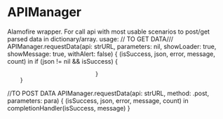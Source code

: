 # APIManager
Alamofire wrapper. For call api with most usable scenarios to post/get parsed data in dictionary/array.
usage:
// TO GET DATA///
APIManager.requestData(api: strURL,
                            parameters: nil,
                            showLoader: true,
                            showMessage: true,
                            withAlert: false) { (isSuccess, json, error, message, count) in
                                if (json != nil && isSuccess)
                                {
                                    
                                }
        }
//TO POST DATA
  APIManager.requestData(api: strURL,
                            method: .post,
                            parameters: para)
        { (isSuccess, json, error, message, count) in
            completionHandler(isSuccess, message)
        }
